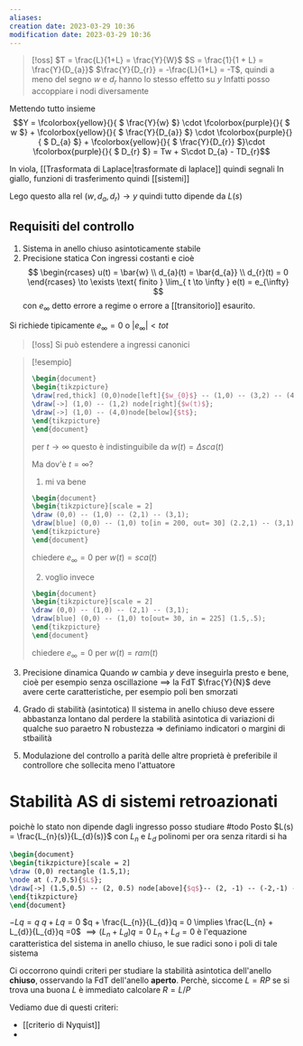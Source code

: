 ```yaml
---
aliases: 
creation date: 2023-03-29 10:36
modification date: 2023-03-29 10:36
---
```


>[!oss]
>$T = \frac{L}{1+L} = \frac{Y}{W}$
>$S = \frac{1}{1 + L} = \frac{Y}{D_{a}}$
>$\frac{Y}{D_{r}} = -\frac{L}{1+L} = -T$, quindi a meno del segno $w$ e $d_{r}$ hanno lo stesso effetto su $y$
>Infatti posso accoppiare i nodi diversamente


Mettendo tutto insieme
$$Y = \fcolorbox{yellow}{}{ $ \frac{Y}{w} $} \cdot \fcolorbox{purple}{}{ $ w $} + \fcolorbox{yellow}{}{ $ \frac{Y}{D_{a}} $} \cdot \fcolorbox{purple}{}{ $ D_{a} $} + \fcolorbox{yellow}{}{ $ \frac{Y}{D_{r}} $}\cdot \fcolorbox{purple}{}{ $ D_{r} $} = Tw + S\cdot D_{a} - TD_{r}$$

In viola, [[Trasformata di Laplace|trasformate di laplace]] quindi segnali
In giallo, funzioni di trasferimento quindi [[sistemi]]


Lego questo alla rel $(w,d_{a},d_{r}) \to y$
quindi tutto dipende da $L(s)$


## Requisiti del controllo
1. Sistema in anello chiuso asintoticamente stabile
2. Precisione statica
   Con ingressi costanti e cioè 
   $$ \begin{rcases}
u(t) = \bar{w} \\
d_{a}(t) = \bar{d_{a}} \\
d_{r}(t) = 0
\end{rcases} \to \exists \text{ finito } \lim_{ t \to \infty } e(t) = e_{\infty} $$
con $e_{\infty}$ detto errore a regime o errore a [[transitorio]] esaurito.

Si richiede tipicamente $e_{\infty} = 0$ o $|e_{\infty}| < tot$

>[!oss]
>Si può estendere a ingressi canonici


>[!esempio]
> ```tikz
>\begin{document}
>\begin{tikzpicture}
>\draw[red,thick] (0,0)node[left]{$w_{0}$} -- (1,0) -- (3,2) -- (4,2)node[right]{$\Delta$};
>\draw[->] (1,0) -- (1,2) node[right]{$w(t)$};
>\draw[->] (1,0) -- (4,0)node[below]{$t$};
>\end{tikzpicture}
>\end{document}
>```
>per $t \to \infty$ questo è indistinguibile da $w(t) = \Delta sca(t)$
>
>Ma dov'è $t = \infty$?
>1. mi va bene 
>   ```tikz
>\begin{document}
>\begin{tikzpicture}[scale = 2]
>\draw (0,0) -- (1,0) -- (2,1) -- (3,1);
>\draw[blue] (0,0) -- (1,0) to[in = 200, out= 30] (2.2,1) -- (3,1);
>\end{tikzpicture}
>\end{document}
>```
>chiedere $e_{\infty} = 0$ per $w(t) = sca(t)$
>
>2. voglio invece
>   ```tikz
>\begin{document}
>\begin{tikzpicture}[scale = 2]
>\draw (0,0) -- (1,0) -- (2,1) -- (3,1);
>\draw[blue] (0,0) -- (1,0) to[out= 30, in = 225] (1.5,.5);
>\end{tikzpicture}
>\end{document}
>```
>chiedere $e_{\infty} = 0$ per $w(t) = ram(t)$

3. Precisione dinamica
Quando $w$ cambia $y$ deve inseguirla presto e bene, cioè per esempio senza oscillazione
$\implies$ la FdT $\frac{Y}{N}$ deve avere certe caratteristiche, per esempio poli ben smorzati

4. Grado di stabilità (asintotica)
   Il sistema in anello chiuso deve essere abbastanza lontano dal perdere la stabilità asintotica di variazioni di qualche suo paraetro
   N robustezza => definiamo indicatori o margini di stbailità
5. Modulazione del controllo
   a parità delle altre proprietà è preferibile il controllore che sollecita meno l'attuatore


# Stabilità AS di sistemi retroazionati
poichè lo stato non dipende dagli ingresso posso studiare
#todo Posto $L(s) = \frac{L_{n}(s)}{L_{d}(s)}$ con $L_{n}$ e $L_d$ polinomi per ora senza ritardi si ha

```tikz
\begin{document}
\begin{tikzpicture}[scale = 2]
\draw (0,0) rectangle (1.5,1);
\node at (.7,0.5){$L$};
\draw[->] (1.5,0.5) -- (2, 0.5) node[above]{$q$}-- (2, -1) -- (-2,-1) -- (-2,0.5) -- (-0,0.5);
\end{tikzpicture}
\end{document}
```

$-Lq = q$
$q + Lq = 0$
$q + \frac{L_{n}}{L_{d}}q = 0 \implies \frac{L_{n} + L_{d}}{L_{d}}q =0$
$\implies (L_{n} + L_{d})q = 0$
$L_{n} + L_{d} = 0$ è l'equazione caratteristica del sistema in anello chiuso, le sue radici sono i poli di tale sistema

Ci occorrono quindi criteri per studiare la stabilità asintotica dell'anello **chiuso**, osservando la FdT dell'anello **aperto**.
Perchè, siccome $L = RP$ se si trova una buona $L$ è immediato calcolare $R = L / P$


Vediamo due di questi criteri:
- [[criterio di Nyquist]]
- 